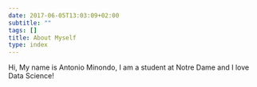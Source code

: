 ```yaml
---
date: 2017-06-05T13:03:09+02:00
subtitle: ""
tags: []
title: About Myself 
type: index
---
```


Hi, My name is Antonio Minondo, I am a student at Notre Dame and I love Data Science! 
